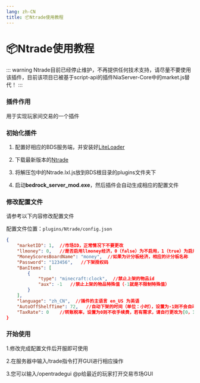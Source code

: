 ```yaml
---
lang: zh-CN
title: 📦Ntrade使用教程
---
```


# 📦Ntrade使用教程

::: warning Ntrade目前已经停止维护，不再提供任何技术支持，请尽量不要使用该插件，目前该项目已被基于script-api的插件NiaServer-Core中的market.js替代！
:::

### 插件作用

用于实现玩家间交易的一个插件

### 初始化插件

1. 配置好相应的BDS服务端，并安装好[LiteLoader](https://github.com/LiteLDev/LiteLoaderBDS)

2. 下载最新版本的[Ntrade](https://github.com/NIANIANKNIA/Ntrade/releases)

3. 将解压包中的Ntrade.lxl.js放到BDS根目录的plugins文件夹下

4. 启动**bedrock_server_mod.exe**，然后插件会自动生成相应的配置文件

### 修改配置文件

请参考以下内容修改配置文件

配置文件位置：`plugins/Ntrade/config.json`

```json
{
    "marketID": 1,  //市场ID，正常情况下不要更改
    "llmoney": 0,   //是否启用llmoney经济，0（false）为不启用，1（true）为启用
    "MoneyScoresBoardName": "money",  //如果为计分板经济，相应的计分板名称
    "Password": "123456",   //下架授权码
    "BanItems": [
        {
            "type": "minecraft:clock",  //禁止上架的物品id
            "aux": -1   //禁止上架的物品特殊值（-1就是不限制特殊值）
        }
    ],
    "language": "zh_CN",  //插件的主语言 en_US 为英语
    "AutoOffShelfTime": 72,   //自动下架的时间（单位：小时），设置为-1则不会自动下架
    "TaxRate": 0    //转账税率，设置为0则不收手续费，若有需求，请自行更改为[0，1)的任意数字
}
```

### 开始使用

1.修改完成配置文件后开服即可使用

2.在服务器中输入/trade指令打开GUI进行相应操作

3.您可以输入/opentradegui @p给最近的玩家打开交易市场GUI
